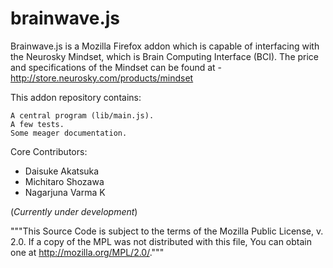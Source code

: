 brainwave.js
============

Brainwave.js is a Mozilla Firefox addon which is capable of interfacing with the Neurosky Mindset, which is Brain Computing Interface (BCI).
The price and specifications of the Mindset can be found at - http://store.neurosky.com/products/mindset

This addon repository contains:

    A central program (lib/main.js).
    A few tests.
    Some meager documentation.

Core Contributors:

- Daisuke Akatsuka
- Michitaro Shozawa
- Nagarjuna Varma K

(*Currently under development*)

"""This Source Code is subject to the terms of the Mozilla Public
   License, v. 2.0. If a copy of the MPL was not distributed with this file,
   You can obtain one at http://mozilla.org/MPL/2.0/."""
